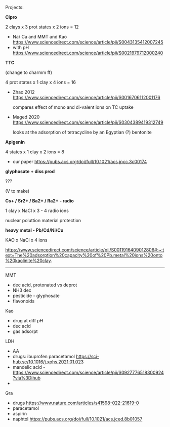 Projects:


**Cipro**

2 clays x 3 prot states x 2 ions = 12

- Na/ Ca and MMT and Kao  https://www.sciencedirect.com/science/article/pii/S0043135412007245
- with pH https://www.sciencedirect.com/science/article/pii/S0021979712000240


**TTC**

(change to charmm ff)

4 prot states x 1 clay x 4 ions = 16 

- Zhao 2012 https://www.sciencedirect.com/science/article/pii/S0016706112001176

    compares effect of  mono and di-valent ions on TC uptake
    
- Maged 2020 https://www.sciencedirect.com/science/article/pii/S0304389419312749
    
    looks at the adsorption of tetracycline by an Egyptian (?) bentonite




**Apigenin** 

4 states x 1 clay x 2 ions = 8

- our paper https://pubs.acs.org/doi/full/10.1021/acs.jpcc.3c00174


**glyphosate + diss prod**

??? 

(V to make) 



**Cs+ / Sr2+ / Ba2+ / Ra2+ - radio**

1 clay x NaCl x 3 - 4 radio ions

nuclear poluttion material protection



**heavy metal - Pb/Cd/Ni/Cu**

KAO x NaCl x 4 ions

https://www.sciencedirect.com/science/article/pii/S0011916409012806#:~:text=The%20adsorption%20capacity%20of%20Pb,metal%20ions%20onto%20kaolinite%20clay.



----
MMT 

+ dec acid, protonated vs deprot
+ NH3 dec
+ pesticide - glyphosate 
+ flavonoids


Kao

+ drug at diff pH 
+ dec acid 
+ gas adsorpt



LDH

+ AA
+ drugs: ibuprofen paracetamol https://sci-hub.se/10.1016/j.xphs.2021.01.023
+ mandelic acid - https://www.sciencedirect.com/science/article/pii/S0927776518300924?via%3Dihub
+ 


Gra 

+ drugs https://www.nature.com/articles/s41598-022-21619-0
+ paracetamol
+ aspirin
+ naphtol https://pubs.acs.org/doi/full/10.1021/acs.jced.8b01057



